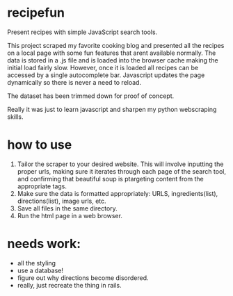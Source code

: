 # recipefun
Present recipes with simple JavaScript search tools.

This project scraped my favorite cooking blog and presented all the recipes on a local page with some fun features that arent available normally. The data is stored in a .js file and is loaded into the browser cache making the initial load fairly slow. However, once it is loaded all recipes can be accessed by a single autocomplete bar. Javascript updates the page dynamically so there is never a need to reload.

The dataset has been trimmed down for proof of concept.

Really it was just to learn javascript and sharpen my python webscraping skills.

# how to use

1. Tailor the scraper to your desired website.  This will involve inputting the proper urls, making sure it iterates through each page of the search tool, and confirming that beautiful soup is ptargeting content from the appropriate tags.
2. Make sure the data is formatted appropriately: URLS, ingredients(list), directions(list), image urls, etc.
3. Save all files in the same directory.
4. Run the html page in a web browser.

# needs work:
- all the styling
- use a database!
- figure out why directions become disordered.
- really, just recreate the thing in rails.

